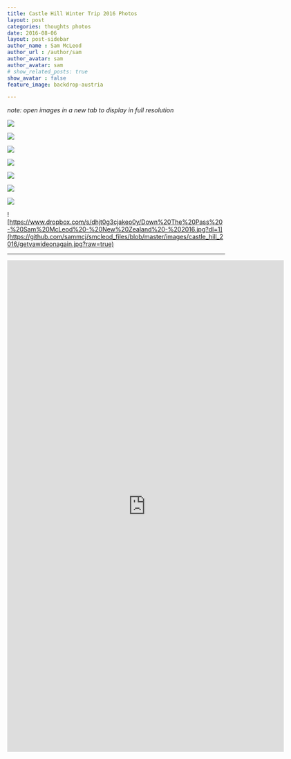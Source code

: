```yaml
---
title: Castle Hill Winter Trip 2016 Photos
layout: post
categories: thoughts photos
date: 2016-08-06
layout: post-sidebar
author_name : Sam McLeod
author_url : /author/sam
author_avatar: sam
author_avatar: sam
# show_related_posts: true
show_avatar : false
feature_image: backdrop-austria

---
```


_note: open images in a new tab to display in full resolution_

![](https://github.com/sammcj/smcleod_files/blob/master/images/castle_hill_2016/blue.jpg?raw=true)

![](https://github.com/sammcj/smcleod_files/blob/master/images/castle_hill_2016/overandout.jpg?raw=true)

![](https://github.com/sammcj/smcleod_files/blob/master/images/castle_hill_2016/thisimagerocks.jpg?raw=true)

![](https://github.com/sammcj/smcleod_files/blob/master/images/castle_hill_2016/foggy.jpg?raw=true)

![](https://github.com/sammcj/smcleod_files/blob/master/images/castle_hill_2016/skifield.jpg?raw=true)

![](https://github.com/sammcj/smcleod_files/blob/master/images/castle_hill_2016/depth.jpg?raw=true)

![](https://github.com/sammcj/smcleod_files/blob/master/images/castle_hill_2016/getyawideon.jpg?raw=true)

![https://www.dropbox.com/s/dhjt0g3cjakeo0y/Down%20The%20Pass%20-%20Sam%20McLeod%20-%20New%20Zealand%20-%202016.jpg?dl=1](https://github.com/sammcj/smcleod_files/blob/master/images/castle_hill_2016/getyawideonagain.jpg?raw=true)

---

<iframe src="https://player.vimeo.com/video/177805831?title=0&byline=0&portrait=0" width="640" height="1135" frameborder="0" webkitallowfullscreen mozallowfullscreen allowfullscreen></iframe>
